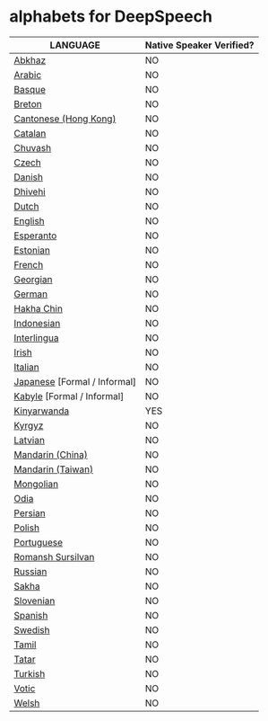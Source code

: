 # alphabets for DeepSpeech

| LANGUAGE | Native Speaker Verified? |
| --- | --- |
|[Abkhaz](https://en.wikipedia.org/wiki/Abkhaz_language)|NO|
|[Arabic](https://en.wikipedia.org/wiki/Arabic_language)|NO|
|[Basque](https://en.wikipedia.org/wiki/Basque_language)|NO|
|[Breton](https://en.wikipedia.org/wiki/Breton_language)|NO|
|[Cantonese (Hong Kong)](https://en.wikipedia.org/wiki/Languages_of_Hong_Kong)|NO|
|[Catalan](https://en.wikipedia.org/wiki/Catalan_language)|NO|
|[Chuvash](https://en.wikipedia.org/wiki/Chuvash_language)|NO|
|[Czech](https://en.wikipedia.org/wiki/Czech_language)|NO|
|[Danish](https://en.wikipedia.org/wiki/Danish_language)|NO|
|[Dhivehi](https://en.wikipedia.org/wiki/Dhivehi_language)|NO|
|[Dutch](https://en.wikipedia.org/wiki/Dutch_language)|NO|
|[English](https://en.wikipedia.org/wiki/English_language)|NO|
|[Esperanto](https://en.wikipedia.org/wiki/Esperanto_language)|NO|
|[Estonian](https://en.wikipedia.org/wiki/Estonian_language)|NO|
|[French](https://en.wikipedia.org/wiki/French_language)|NO|
|[Georgian](https://en.wikipedia.org/wiki/Georgian_language)|NO|
|[German](https://en.wikipedia.org/wiki/German_language)|NO|
|[Hakha Chin](https://en.wikipedia.org/wiki/Hakha_Chin_language)|NO|
|[Indonesian](https://en.wikipedia.org/wiki/Indonesian_language)|NO|
|[Interlingua](https://en.wikipedia.org/wiki/Interlingua)|NO|
|[Irish](https://en.wikipedia.org/wiki/Irish_language)|NO|
|[Italian](https://en.wikipedia.org/wiki/Italian_language)|NO|
|[Japanese](https://en.wikipedia.org/wiki/Japanese_language) [Formal / Informal] |NO|
|[Kabyle](https://en.wikipedia.org/wiki/Kabyle_language) [Formal / Informal]|NO|
|[Kinyarwanda](https://en.wikipedia.org/wiki/Kinyarwanda_language)|YES|
|[Kyrgyz](https://en.wikipedia.org/wiki/Kyrgyz_language)|NO|
|[Latvian](https://en.wikipedia.org/wiki/Latvian_language)|NO|
|[Mandarin (China)](https://en.wikipedia.org/wiki/Mandarin_language)|NO|
|[Mandarin (Taiwan)](https://en.wikipedia.org/wiki/Taiwanese_Mandarin)|NO|
|[Mongolian](https://en.wikipedia.org/wiki/Mongolian_language)|NO|
|[Odia](https://en.wikipedia.org/wiki/ODIA_language)|NO|
|[Persian](https://en.wikipedia.org/wiki/Persian_language)|NO|
|[Polish](https://en.wikipedia.org/wiki/Polish_language)|NO|
|[Portuguese](https://en.wikipedia.org/wiki/Portuguese_language)|NO|
|[Romansh Sursilvan](https://en.wikipedia.org/wiki/Sursilvan)|NO|
|[Russian](https://en.wikipedia.org/wiki/Russian_language)|NO|
|[Sakha](https://en.wikipedia.org/wiki/Yakut_language)|NO|
|[Slovenian](https://en.wikipedia.org/wiki/Slovenian_language)|NO|
|[Spanish](https://en.wikipedia.org/wiki/Spanish_language)|NO|
|[Swedish](https://en.wikipedia.org/wiki/Swedish_language)|NO|
|[Tamil](https://en.wikipedia.org/wiki/Tamil_language)|NO|
|[Tatar](https://en.wikipedia.org/wiki/Tatar_language)|NO|
|[Turkish](https://en.wikipedia.org/wiki/Turkish_language)|NO|
|[Votic](https://en.wikipedia.org/wiki/Votic_language)|NO|
|[Welsh](https://en.wikipedia.org/wiki/Welsh_language)|NO|
